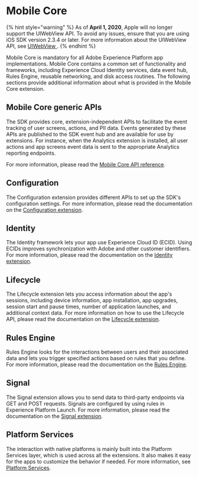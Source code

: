 # Mobile Core

{% hint style="warning" %}
As of **April 1, 2020**, Apple will no longer support the UIWebView API. To avoid any issues, ensure that you are using iOS SDK version 2.3.4 or later. For more information about the UIWebView API, see [UIWebView ](https://developer.apple.com/documentation/uikit/uiwebview).
{% endhint %}

Mobile Core is mandatory for all Adobe Experience Platform app implementations. Mobile Core contains a common set of functionality and frameworks, including Experience Cloud Identity services, data event hub, Rules Engine, reusable networking, and disk access routines. The following sections provide additional information about what is provided in the Mobile Core extension.

## Mobile Core generic APIs

The SDK provides core, extension-independent APIs to facilitate the event tracking of user screens, actions, and PII data. Events generated by these APIs are published to the SDK event hub and are available for use by extensions. For instance, when the Analytics extension is installed, all user actions and app screens event data is sent to the appropriate Analytics reporting endpoints.

For more information, please read the [Mobile Core API reference](mobile-core-api-reference.md).

## Configuration

The Configuration extension provides different APIs to set up the SDK's configuration settings. For more information, please read the documentation on the [Configuration extension](configuration/).

## Identity

The Identity framework lets your app use Experience Cloud ID \(ECID\). Using ECIDs improves synchronization with Adobe and other customer identifiers. For more information, please read the documentation on the [Identity extension](identity/).

## Lifecycle

The Lifecycle extension lets you access information about the app's sessions, including device information, app installation, app upgrades, session start and pause times, number of application launches, and additional context data. For more information on how to use the Lifecycle API, please read the documentation on the [Lifecycle extension](lifecycle/).

## Rules Engine

Rules Engine looks for the interactions between users and their associated data and lets you trigger specified actions based on rules that you define. For more information, please read the documentation on the [Rules Engine](rules-engine/).

## Signal

The Signal extension allows you to send data to third-party endpoints via GET and POST requests. Signals are configured by using rules in Experience Platform Launch. For more information, please read the documentation on the [Signal extension](signals/).

## Platform Services

The interaction with native platforms is mainly built into the Platform Services layer, which is used across all the extensions. It also makes it easy for the apps to customize the behavior if needed. For more information, see [Platform Services](platform-services.md).

